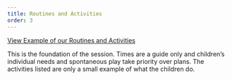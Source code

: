 ```yaml
---
title: Routines and Activities
order: 3
---
```


[View Example of our Routines and Activities](/Routines-and-Activities.pdf)

This is the foundation of the session. Times are a guide only and children’s individual needs and spontaneous play take priority over plans. The activities listed are only a small example of what the children do.
